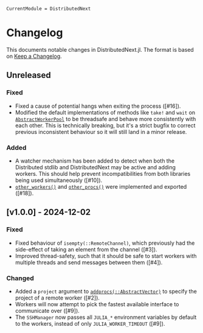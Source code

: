 ```@meta
CurrentModule = DistributedNext
```

# Changelog

This documents notable changes in DistributedNext.jl. The format is based on
[Keep a Changelog](https://keepachangelog.com).

## Unreleased

### Fixed
- Fixed a cause of potential hangs when exiting the process ([#16]).
- Modified the default implementations of methods like `take!` and `wait` on
  [`AbstractWorkerPool`](@ref) to be threadsafe and behave more consistently
  with each other. This is technically breaking, but it's a strict bugfix to
  correct previous inconsistent behaviour so it will still land in a minor
  release.

### Added
- A watcher mechanism has been added to detect when both the Distributed stdlib
  and DistributedNext may be active and adding workers. This should help prevent
  incompatibilities from both libraries being used simultaneously ([#10]).
- [`other_workers()`](@ref) and [`other_procs()`](@ref) were implemented and
  exported ([#18]).

## [v1.0.0] - 2024-12-02

### Fixed
- Fixed behaviour of `isempty(::RemoteChannel)`, which previously had the
  side-effect of taking an element from the channel ([#3]).
- Improved thread-safety, such that it should be safe to start workers with
  multiple threads and send messages between them ([#4]).

### Changed
- Added a `project` argument to [`addprocs(::AbstractVector)`](@ref) to specify
  the project of a remote worker ([#2]).
- Workers will now attempt to pick the fastest available interface to
  communicate over ([#9]).
- The `SSHManager` now passes all `JULIA_*` environment variables by default to
  the workers, instead of only `JULIA_WORKER_TIMEOUT` ([#9]).
